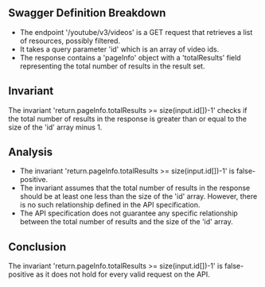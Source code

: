 ## Swagger Definition Breakdown
- The endpoint '/youtube/v3/videos' is a GET request that retrieves a list of resources, possibly filtered.
- It takes a query parameter 'id' which is an array of video ids.
- The response contains a 'pageInfo' object with a 'totalResults' field representing the total number of results in the result set.

## Invariant
The invariant 'return.pageInfo.totalResults >= size(input.id[])-1' checks if the total number of results in the response is greater than or equal to the size of the 'id' array minus 1.

## Analysis
- The invariant 'return.pageInfo.totalResults >= size(input.id[])-1' is false-positive.
- The invariant assumes that the total number of results in the response should be at least one less than the size of the 'id' array. However, there is no such relationship defined in the API specification.
- The API specification does not guarantee any specific relationship between the total number of results and the size of the 'id' array.

## Conclusion
The invariant 'return.pageInfo.totalResults >= size(input.id[])-1' is false-positive as it does not hold for every valid request on the API.
